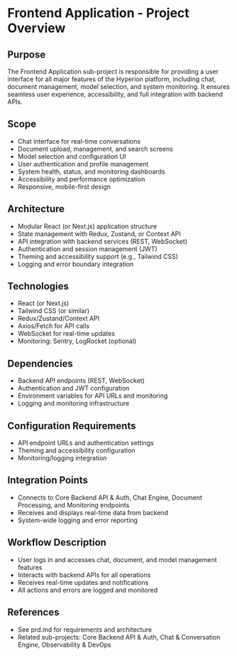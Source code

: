 # Frontend Application - Project Overview

## Purpose
The Frontend Application sub-project is responsible for providing a user interface for all major features of the Hyperion platform, including chat, document management, model selection, and system monitoring. It ensures seamless user experience, accessibility, and full integration with backend APIs.

## Scope
- Chat interface for real-time conversations
- Document upload, management, and search screens
- Model selection and configuration UI
- User authentication and profile management
- System health, status, and monitoring dashboards
- Accessibility and performance optimization
- Responsive, mobile-first design

## Architecture
- Modular React (or Next.js) application structure
- State management with Redux, Zustand, or Context API
- API integration with backend services (REST, WebSocket)
- Authentication and session management (JWT)
- Theming and accessibility support (e.g., Tailwind CSS)
- Logging and error boundary integration

## Technologies
- React (or Next.js)
- Tailwind CSS (or similar)
- Redux/Zustand/Context API
- Axios/Fetch for API calls
- WebSocket for real-time updates
- Monitoring: Sentry, LogRocket (optional)

## Dependencies
- Backend API endpoints (REST, WebSocket)
- Authentication and JWT configuration
- Environment variables for API URLs and monitoring
- Logging and monitoring infrastructure

## Configuration Requirements
- API endpoint URLs and authentication settings
- Theming and accessibility configuration
- Monitoring/logging integration

## Integration Points
- Connects to Core Backend API & Auth, Chat Engine, Document Processing, and Monitoring endpoints
- Receives and displays real-time data from backend
- System-wide logging and error reporting

## Workflow Description
- User logs in and accesses chat, document, and model management features
- Interacts with backend APIs for all operations
- Receives real-time updates and notifications
- All actions and errors are logged and monitored

## References
- See prd.md for requirements and architecture
- Related sub-projects: Core Backend API & Auth, Chat & Conversation Engine, Observability & DevOps 